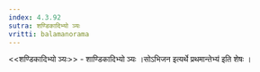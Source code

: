 ```yaml
---
index: 4.3.92
sutra: शण्डिकादिभ्यो ञ्यः
vritti: balamanorama
---
```


<<शण्डिकादिभ्यो ञ्यः>> - शाण्डिकादिभ्यो ञ्यः ।सोऽभिजन इत्यर्थे प्रथमान्तेभ्य॑ इति शेषः । 